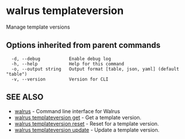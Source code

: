 # walrus templateversion

Manage template versions

## Options inherited from parent commands

```
  -d, --debug           Enable debug log
  -h, --help            Help for this command
  -o, --output string   Output format [table, json, yaml] (default "table")
  -v, --version         Version for CLI
```

## SEE ALSO

* [walrus](../walrus)	 - Command line interface for Walrus
* [walrus templateversion get](walrus_templateversion_get)	 - Get a template version.
* [walrus templateversion reset](walrus_templateversion_reset)	 - Reset for a template version.
* [walrus templateversion update](walrus_templateversion_update)	 - Update a template version.

